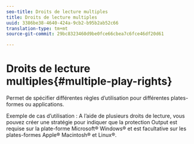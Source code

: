 ```yaml
---
seo-title: Droits de lecture multiples
title: Droits de lecture multiples
uuid: 3386be38-4640-424a-9cb2-b95b2ab52c66
translation-type: tm+mt
source-git-commit: 29bc8323460d9be0fce66cbea7c6fce46df20d61

---
```



# Droits de lecture multiples{#multiple-play-rights}

Permet de spécifier différentes règles d’utilisation pour différentes plates-formes ou applications.

Exemple de cas d’utilisation : A l’aide de plusieurs droits de lecture, vous pouvez créer une stratégie pour indiquer que la protection Output est requise sur la plate-forme Microsoft® Windows® et est facultative sur les plates-formes Apple® Macintosh® et Linux®.
